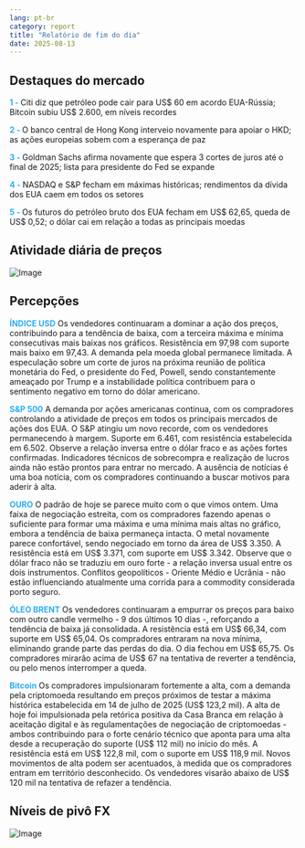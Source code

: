 ```yaml
---
lang: pt-br
category: report
title: "Relatório de fim do dia"
date: 2025-08-13
---
```



<h2>Destaques do mercado</h2>
<strong style="color: #2caef7;">1 - </strong> Citi diz que petróleo pode cair para US$ 60 em acordo EUA-Rússia; Bitcoin subiu US$ 2.600, em níveis recordes

<strong style="color: #2caef7;">2 - </strong> O banco central de Hong Kong interveio novamente para apoiar o HKD; as ações europeias sobem com a esperança de paz


<strong style="color: #2caef7;">3 - </strong> Goldman Sachs afirma novamente que espera 3 cortes de juros até o final de 2025; lista para presidente do Fed se expande

<strong style="color: #2caef7;">4 - </strong> NASDAQ e S&P fecham em máximas históricas; rendimentos da dívida dos EUA caem em todos os setores

<strong style="color: #2caef7;">5 - </strong> Os futuros do petróleo bruto dos EUA fecham em US$ 62,65, queda de US$ 0,52; o dólar cai em relação a todas as principais moedas



<h2>Atividade diária de preços</h2>
<img src="https://markleighedu.github.io/img/Aug-2025/13-Aug-2025/price.jpg" alt="Image"/>

<h2>Percepções</h2>
<strong style="color: #2caef7;">ÍNDICE USD</strong> Os vendedores continuaram a dominar a ação dos preços, contribuindo para a tendência de baixa, com a terceira máxima e mínima consecutivas mais baixas nos gráficos. Resistência em 97,98 com suporte mais baixo em 97,43. A demanda pela moeda global permanece limitada. A especulação sobre um corte de juros na próxima reunião de política monetária do Fed, o presidente do Fed, Powell, sendo constantemente ameaçado por Trump e a instabilidade política contribuem para o sentimento negativo em torno do dólar americano.

<strong style="color: #2caef7;">S&P 500</strong> A demanda por ações americanas continua, com os compradores controlando a atividade de preços em todos os principais mercados de ações dos EUA. O S&P atingiu um novo recorde, com os vendedores permanecendo à margem. Suporte em 6.461, com resistência estabelecida em 6.502. Observe a relação inversa entre o dólar fraco e as ações fortes confirmadas. Indicadores técnicos de sobrecompra e realização de lucros ainda não estão prontos para entrar no mercado. A ausência de notícias é uma boa notícia, com os compradores continuando a buscar motivos para aderir à alta.

<strong style="color: #2caef7;">OURO</strong> O padrão de hoje se parece muito com o que vimos ontem. Uma faixa de negociação estreita, com os compradores fazendo apenas o suficiente para formar uma máxima e uma mínima mais altas no gráfico, embora a tendência de baixa permaneça intacta. O metal novamente parece confortável, sendo negociado em torno da área de US$ 3.350. A resistência está em US$ 3.371, com suporte em US$ 3.342. Observe que o dólar fraco não se traduziu em ouro forte - a relação inversa usual entre os dois instrumentos. Conflitos geopolíticos - Oriente Médio e Ucrânia - não estão influenciando atualmente uma corrida para a commodity considerada porto seguro.

<strong style="color: #2caef7;">ÓLEO BRENT</strong> Os vendedores continuaram a empurrar os preços para baixo com outro candle vermelho - 9 dos últimos 10 dias -, reforçando a tendência de baixa já consolidada. A resistência está em US$ 66,34, com suporte em US$ 65,04. Os compradores entraram na nova mínima, eliminando grande parte das perdas do dia. O dia fechou em US$ 65,75. Os compradores mirarão acima de US$ 67 na tentativa de reverter a tendência, ou pelo menos interromper a queda.

<strong style="color: #2caef7;">Bitcoin</strong> Os compradores impulsionaram fortemente a alta, com a demanda pela criptomoeda resultando em preços próximos de testar a máxima histórica estabelecida em 14 de julho de 2025 (US$ 123,2 mil). A alta de hoje foi impulsionada pela retórica positiva da Casa Branca em relação à aceitação digital e às regulamentações de negociação de criptomoedas - ambos contribuindo para o forte cenário técnico que aponta para uma alta desde a recuperação do suporte (US$ 112 mil) no início do mês. A resistência está em US$ 122,8 mil, com o suporte em US$ 118,9 mil. Novos movimentos de alta podem ser acentuados, à medida que os compradores entram em território desconhecido. Os vendedores visarão abaixo de US$ 120 mil na tentativa de refazer a tendência.



<h2>Níveis de pivô FX</h2>
<img src="https://markleighedu.github.io/img/Aug-2025/13-Aug-2025/pivot.jpg" alt="Image"/>